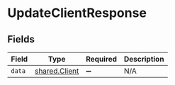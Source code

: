 # UpdateClientResponse


## Fields

| Field                                          | Type                                           | Required                                       | Description                                    |
| ---------------------------------------------- | ---------------------------------------------- | ---------------------------------------------- | ---------------------------------------------- |
| `data`                                         | [shared.Client](../../models/shared/client.md) | :heavy_minus_sign:                             | N/A                                            |